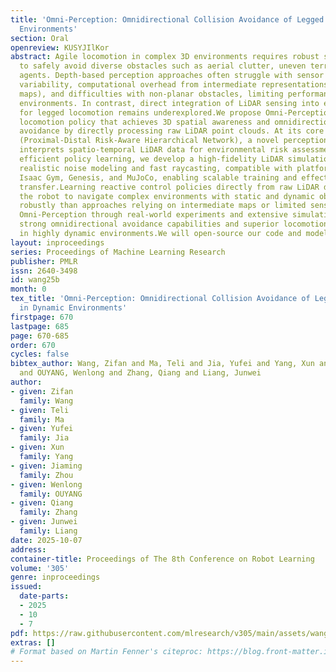 ```yaml
---
title: 'Omni-Perception: Omnidirectional Collision Avoidance of Legged Robots in Dynamic
  Environments'
section: Oral
openreview: KUSYJIlKor
abstract: Agile locomotion in complex 3D environments requires robust spatial awareness
  to safely avoid diverse obstacles such as aerial clutter, uneven terrain, and dynamic
  agents. Depth-based perception approaches often struggle with sensor noise, lighting
  variability, computational overhead from intermediate representations (e.g., elevation
  maps), and difficulties with non-planar obstacles, limiting performance in unstructured
  environments. In contrast, direct integration of LiDAR sensing into end-to-end learning
  for legged locomotion remains underexplored.We propose Omni-Perception, an end-to-end
  locomotion policy that achieves 3D spatial awareness and omnidirectional collision
  avoidance by directly processing raw LiDAR point clouds. At its core is PD-RiskNet
  (Proximal-Distal Risk-Aware Hierarchical Network), a novel perception module that
  interprets spatio-temporal LiDAR data for environmental risk assessment. To facilitate
  efficient policy learning, we develop a high-fidelity LiDAR simulation toolkit with
  realistic noise modeling and fast raycasting, compatible with platforms such as
  Isaac Gym, Genesis, and MuJoCo, enabling scalable training and effective sim-to-real
  transfer.Learning reactive control policies directly from raw LiDAR data enables
  the robot to navigate complex environments with static and dynamic obstacles more
  robustly than approaches relying on intermediate maps or limited sensing. We validate
  Omni-Perception through real-world experiments and extensive simulation, demonstrating
  strong omnidirectional avoidance capabilities and superior locomotion performance
  in highly dynamic environments.We will open-source our code and models.
layout: inproceedings
series: Proceedings of Machine Learning Research
publisher: PMLR
issn: 2640-3498
id: wang25b
month: 0
tex_title: 'Omni-Perception: Omnidirectional Collision Avoidance of Legged Robots
  in Dynamic Environments'
firstpage: 670
lastpage: 685
page: 670-685
order: 670
cycles: false
bibtex_author: Wang, Zifan and Ma, Teli and Jia, Yufei and Yang, Xun and Zhou, Jiaming
  and OUYANG, Wenlong and Zhang, Qiang and Liang, Junwei
author:
- given: Zifan
  family: Wang
- given: Teli
  family: Ma
- given: Yufei
  family: Jia
- given: Xun
  family: Yang
- given: Jiaming
  family: Zhou
- given: Wenlong
  family: OUYANG
- given: Qiang
  family: Zhang
- given: Junwei
  family: Liang
date: 2025-10-07
address:
container-title: Proceedings of The 8th Conference on Robot Learning
volume: '305'
genre: inproceedings
issued:
  date-parts:
  - 2025
  - 10
  - 7
pdf: https://raw.githubusercontent.com/mlresearch/v305/main/assets/wang25b/wang25b.pdf
extras: []
# Format based on Martin Fenner's citeproc: https://blog.front-matter.io/posts/citeproc-yaml-for-bibliographies/
---
```

